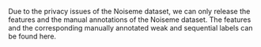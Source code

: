 Due to the privacy issues of the Noiseme dataset, we can only release the features and the manual annotations of the Noiseme dataset. The features and the corresponding manually annotated weak and sequential labels can be found here.
